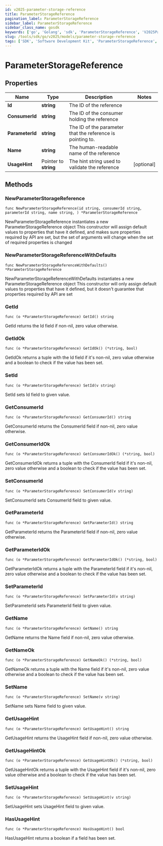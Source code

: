 ```yaml
---
id: v2025-parameter-storage-reference
title: ParameterStorageReference
pagination_label: ParameterStorageReference
sidebar_label: ParameterStorageReference
sidebar_class_name: gosdk
keywords: ['go', 'Golang', 'sdk', 'ParameterStorageReference', 'V2025ParameterStorageReference'] 
slug: /tools/sdk/go/v2025/models/parameter-storage-reference
tags: ['SDK', 'Software Development Kit', 'ParameterStorageReference', 'V2025ParameterStorageReference']
---
```


# ParameterStorageReference

## Properties

Name | Type | Description | Notes
------------ | ------------- | ------------- | -------------
**Id** | **string** | The ID of the reference | 
**ConsumerId** | **string** | The ID of the consumer holding the reference | 
**ParameterId** | **string** | The ID of the parameter that the reference is pointing to. | 
**Name** | **string** | The human-readable name of the reference | 
**UsageHint** | Pointer to **string** | The hint string used to validate the reference | [optional] 

## Methods

### NewParameterStorageReference

`func NewParameterStorageReference(id string, consumerId string, parameterId string, name string, ) *ParameterStorageReference`

NewParameterStorageReference instantiates a new ParameterStorageReference object
This constructor will assign default values to properties that have it defined,
and makes sure properties required by API are set, but the set of arguments
will change when the set of required properties is changed

### NewParameterStorageReferenceWithDefaults

`func NewParameterStorageReferenceWithDefaults() *ParameterStorageReference`

NewParameterStorageReferenceWithDefaults instantiates a new ParameterStorageReference object
This constructor will only assign default values to properties that have it defined,
but it doesn't guarantee that properties required by API are set

### GetId

`func (o *ParameterStorageReference) GetId() string`

GetId returns the Id field if non-nil, zero value otherwise.

### GetIdOk

`func (o *ParameterStorageReference) GetIdOk() (*string, bool)`

GetIdOk returns a tuple with the Id field if it's non-nil, zero value otherwise
and a boolean to check if the value has been set.

### SetId

`func (o *ParameterStorageReference) SetId(v string)`

SetId sets Id field to given value.


### GetConsumerId

`func (o *ParameterStorageReference) GetConsumerId() string`

GetConsumerId returns the ConsumerId field if non-nil, zero value otherwise.

### GetConsumerIdOk

`func (o *ParameterStorageReference) GetConsumerIdOk() (*string, bool)`

GetConsumerIdOk returns a tuple with the ConsumerId field if it's non-nil, zero value otherwise
and a boolean to check if the value has been set.

### SetConsumerId

`func (o *ParameterStorageReference) SetConsumerId(v string)`

SetConsumerId sets ConsumerId field to given value.


### GetParameterId

`func (o *ParameterStorageReference) GetParameterId() string`

GetParameterId returns the ParameterId field if non-nil, zero value otherwise.

### GetParameterIdOk

`func (o *ParameterStorageReference) GetParameterIdOk() (*string, bool)`

GetParameterIdOk returns a tuple with the ParameterId field if it's non-nil, zero value otherwise
and a boolean to check if the value has been set.

### SetParameterId

`func (o *ParameterStorageReference) SetParameterId(v string)`

SetParameterId sets ParameterId field to given value.


### GetName

`func (o *ParameterStorageReference) GetName() string`

GetName returns the Name field if non-nil, zero value otherwise.

### GetNameOk

`func (o *ParameterStorageReference) GetNameOk() (*string, bool)`

GetNameOk returns a tuple with the Name field if it's non-nil, zero value otherwise
and a boolean to check if the value has been set.

### SetName

`func (o *ParameterStorageReference) SetName(v string)`

SetName sets Name field to given value.


### GetUsageHint

`func (o *ParameterStorageReference) GetUsageHint() string`

GetUsageHint returns the UsageHint field if non-nil, zero value otherwise.

### GetUsageHintOk

`func (o *ParameterStorageReference) GetUsageHintOk() (*string, bool)`

GetUsageHintOk returns a tuple with the UsageHint field if it's non-nil, zero value otherwise
and a boolean to check if the value has been set.

### SetUsageHint

`func (o *ParameterStorageReference) SetUsageHint(v string)`

SetUsageHint sets UsageHint field to given value.

### HasUsageHint

`func (o *ParameterStorageReference) HasUsageHint() bool`

HasUsageHint returns a boolean if a field has been set.


